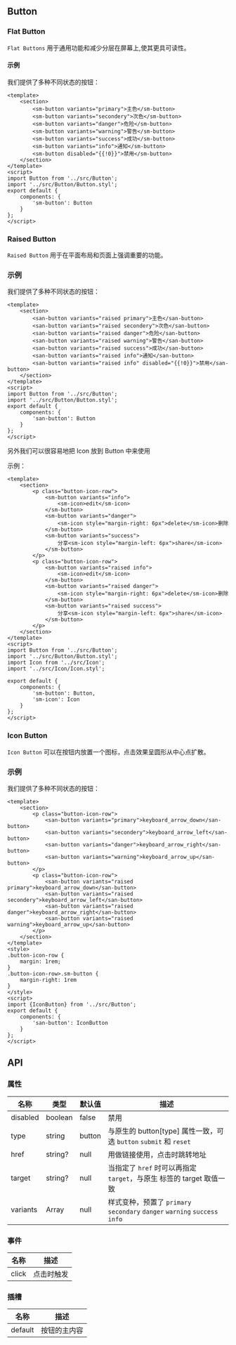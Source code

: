## Button

### Flat Button

`Flat Buttons` 用于通用功能和减少分层在屏幕上,使其更具可读性。

#### 示例

我们提供了多种不同状态的按钮：

```san Flat Button
<template>
    <section>
        <sm-button variants="primary">主色</sm-button>
        <sm-button variants="secondery">次色</sm-button>
        <sm-button variants="danger">危险</sm-button>
        <sm-button variants="warning">警告</sm-button>
        <sm-button variants="success">成功</sm-button>
        <sm-button variants="info">通知</sm-button>
        <sm-button disabled="{{!0}}">禁用</sm-button>
    </section>
</template>
<script>
import Button from '../src/Button';
import '../src/Button/Button.styl';
export default {
    components: {
        'sm-button': Button
    }
};
</script>
```

### Raised Button

`Raised Button` 用于在平面布局和页面上强调重要的功能。

### 示例

我们提供了多种不同状态的按钮：

```san Raised Button
<template>
    <section>
        <san-button variants="raised primary">主色</san-button>
        <san-button variants="raised secondery">次色</san-button>
        <san-button variants="raised danger">危险</san-button>
        <san-button variants="raised warning">警告</san-button>
        <san-button variants="raised success">成功</san-button>
        <san-button variants="raised info">通知</san-button>
        <san-button variants="raised info" disabled="{{!0}}">禁用</san-button>
    </section>
</template>
<script>
import Button from '../src/Button';
import '../src/Button/Button.styl';
export default {
    components: {
        'san-button': Button
    }
};
</script>
```

另外我们可以很容易地把 Icon 放到 Button 中来使用

示例：

```san 在 Button 中使用 Icon
<template>
    <section>
        <p class="button-icon-row">
            <sm-button variants="info">
                <sm-icon>edit</sm-icon>
            </sm-button>
            <sm-button variants="danger">
                <sm-icon style="margin-right: 6px">delete</sm-icon>删除
            </sm-button>
            <sm-button variants="success">
                分享<sm-icon style="margin-left: 6px">share</sm-icon>
            </sm-button>
        </p>
        <p class="button-icon-row">
            <sm-button variants="raised info">
                <sm-icon>edit</sm-icon>
            </sm-button>
            <sm-button variants="raised danger">
                <sm-icon style="margin-right: 6px">delete</sm-icon>删除
            </sm-button>
            <sm-button variants="raised success">
                分享<sm-icon style="margin-left: 6px">share</sm-icon>
            </sm-button>
        </p>
    </section>
</template>
<script>
import Button from '../src/Button';
import '../src/Button/Button.styl';
import Icon from '../src/Icon';
import '../src/Icon/Icon.styl';

export default {
    components: {
        'sm-button': Button,
        'sm-icon': Icon
    }
};
</script>
```

### Icon Button

`Icon Button` 可以在按钮内放置一个图标，点击效果呈圆形从中心点扩散。

### 示例

我们提供了多种不同状态的按钮：

```san Icon Button
<template>
    <section>
        <p class="button-icon-row">
            <san-button variants="primary">keyboard_arrow_down</san-button>
            <san-button variants="secondery">keyboard_arrow_left</san-button>
            <san-button variants="danger">keyboard_arrow_right</san-button>
            <san-button variants="warning">keyboard_arrow_up</san-button>
        </p>
        <p class="button-icon-row">
            <san-button variants="raised primary">keyboard_arrow_down</san-button>
            <san-button variants="raised secondery">keyboard_arrow_left</san-button>
            <san-button variants="raised danger">keyboard_arrow_right</san-button>
            <san-button variants="raised warning">keyboard_arrow_up</san-button>
        </p>
    </section>
</template>
<style>
.button-icon-row {
    margin: 1rem;
}
.button-icon-row>.sm-button {
    margin-right: 1rem
}
</style>
<script>
import {IconButton} from '../src/Button';
export default {
    components: {
        'san-button': IconButton
    }
};
</script>
```

## API

### 属性

| 名称 | 类型 | 默认值 | 描述|
| --- | --- | --- | --- |
| disabled | boolean | false | 禁用 |
| type | string | button | 与原生的 button[type] 属性一致，可选 `button` `submit` 和 `reset` |
| href | string? | null | 用做链接使用，点击时跳转地址 |
| target | string? | null | 当指定了 `href` 时可以再指定 `target`，与原生 <a> 标签的 target 取值一致|
| variants | Array<string> | null | 样式变种，预置了 `primary` `secondary` `danger` `warning` `success` `info` |

### 事件

|名称|描述|
|---|---|
|click|点击时触发|

### 插槽

|名称|描述|
|---|---|
|default|按钮的主内容|
